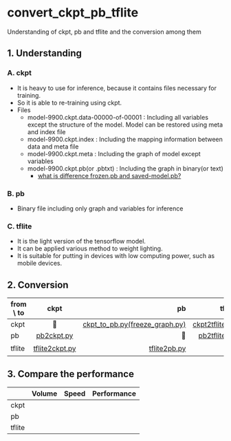 # convert_ckpt_pb_tflite
Understanding of ckpt, pb and tflite and the conversion among them

## 1. Understanding
### A. ckpt
  * It is heavy to use for inference, because it contains files necessary for training.
  * So it is able to re-training using ckpt.
  * Files
    * model-9900.ckpt.data-00000-of-00001 : Including all variables except the structure of the model. Model can be restored using meta and index file
    * model-9900.ckpt.index : Including the mapping information between data and meta file
    * model-9900.ckpt.meta : Including the graph of model except variables
    * model-9900.ckpt.pb(or .pbtxt) : Including the graph in binary(or text)
      * [what is difference frozen.pb and saved-model.pb?](https://stackoverflow.com/questions/52934795/what-is-difference-frozen-inference-graph-pb-and-saved-model-pb)

### B. pb
  * Binary file including only graph and variables for inference
    
### C. tflite
  * It is the light version of the tensorflow model.
  * It can be applied various method to weight lighting.
  * It is suitable for putting in devices with low computing power, such as mobile devices.

## 2. Conversion
| from \  to    | ckpt  | pb    | tflite |
| ------------- |:-----:| -----:| ------:|
| ckpt          |🍪|[ckpt_to_pb.py(freeze_graph.py)](www.naver.com)|[ckpt2tflite.py](www.naver.com)|
| pb            |[pb2ckpt.py](www.naver.com)|🍦|[pb2tflite.py](www.naver.com)|
| tflite        |[tflite2ckpt.py](www.naver.com)|[tflite2pb.py](www.naver.com)|☕️|


## 3. Compare the performance

|               | Volume  | Speed    | Performance |
| ------------- |:-----:| -----:| ------:|
| ckpt          |  |       |        |
| pb            |       |       |        |
| tflite        |       |       |      |
